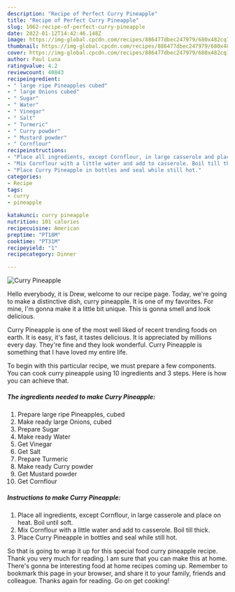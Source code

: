 ```yaml
---
description: "Recipe of Perfect Curry Pineapple"
title: "Recipe of Perfect Curry Pineapple"
slug: 1062-recipe-of-perfect-curry-pineapple
date: 2022-01-12T14:42:46.148Z
image: https://img-global.cpcdn.com/recipes/886477dbec247979/680x482cq70/curry-pineapple-recipe-main-photo.jpg
thumbnail: https://img-global.cpcdn.com/recipes/886477dbec247979/680x482cq70/curry-pineapple-recipe-main-photo.jpg
cover: https://img-global.cpcdn.com/recipes/886477dbec247979/680x482cq70/curry-pineapple-recipe-main-photo.jpg
author: Paul Luna
ratingvalue: 4.2
reviewcount: 40843
recipeingredient:
- " large ripe Pineapples cubed"
- " large Onions cubed"
- " Sugar"
- " Water"
- " Vinegar"
- " Salt"
- " Turmeric"
- " Curry powder"
- " Mustard powder"
- " Cornflour"
recipeinstructions:
- "Place all ingredients, except Cornflour, in large casserole and place on heat. Boil until soft."
- "Mix Cornflour with a little water and add to casserole. Boil till thick."
- "Place Curry Pineapple in bottles and seal while still hot."
categories:
- Recipe
tags:
- curry
- pineapple

katakunci: curry pineapple 
nutrition: 101 calories
recipecuisine: American
preptime: "PT18M"
cooktime: "PT31M"
recipeyield: "1"
recipecategory: Dinner

---
```



![Curry Pineapple](https://img-global.cpcdn.com/recipes/886477dbec247979/680x482cq70/curry-pineapple-recipe-main-photo.jpg)

Hello everybody, it is Drew, welcome to our recipe page. Today, we're going to make a distinctive dish, curry pineapple. It is one of my favorites. For mine, I'm gonna make it a little bit unique. This is gonna smell and look delicious.

Curry Pineapple is one of the most well liked of recent trending foods on earth. It is easy, it's fast, it tastes delicious. It is appreciated by millions every day. They're fine and they look wonderful. Curry Pineapple is something that I have loved my entire life.




To begin with this particular recipe, we must prepare a few components. You can cook curry pineapple using 10 ingredients and 3 steps. Here is how you can achieve that.

<!--inarticleads1-->

##### The ingredients needed to make Curry Pineapple:

1. Prepare  large ripe Pineapples, cubed
1. Make ready  large Onions, cubed
1. Prepare  Sugar
1. Make ready  Water
1. Get  Vinegar
1. Get  Salt
1. Prepare  Turmeric
1. Make ready  Curry powder
1. Get  Mustard powder
1. Get  Cornflour




<!--inarticleads2-->

##### Instructions to make Curry Pineapple:

1. Place all ingredients, except Cornflour, in large casserole and place on heat. Boil until soft.
1. Mix Cornflour with a little water and add to casserole. Boil till thick.
1. Place Curry Pineapple in bottles and seal while still hot.




So that is going to wrap it up for this special food curry pineapple recipe. Thank you very much for reading. I am sure that you can make this at home. There's gonna be interesting food at home recipes coming up. Remember to bookmark this page in your browser, and share it to your family, friends and colleague. Thanks again for reading. Go on get cooking!
